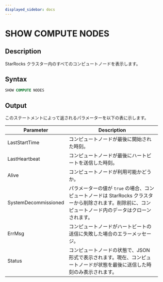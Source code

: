 ```yaml
---
displayed_sidebar: docs
---
```


# SHOW COMPUTE NODES

## Description

StarRocks クラスター内のすべてのコンピュートノードを表示します。

## Syntax

```SQL
SHOW COMPUTE NODES
```

## Output

このステートメントによって返されるパラメーターを以下の表に示します。

| **Parameter**        | **Description**                                              |
| -------------------- | ------------------------------------------------------------ |
| LastStartTime        | コンピュートノードが最後に開始された時刻。                   |
| LastHeartbeat        | コンピュートノードが最後にハートビートを送信した時刻。        |
| Alive                | コンピュートノードが利用可能かどうか。                     |
| SystemDecommissioned | パラメーターの値が `true` の場合、コンピュートノードは StarRocks クラスターから削除されます。削除前に、コンピュートノード内のデータはクローンされます。 |
| ErrMsg               | コンピュートノードがハートビートの送信に失敗した場合のエラーメッセージ。  |
| Status               | コンピュートノードの状態で、JSON 形式で表示されます。現在、コンピュートノードが状態を最後に送信した時刻のみ表示されます。 |